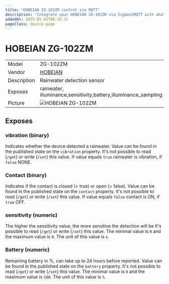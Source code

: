 ```yaml
---
title: "HOBEIAN ZG-102ZM control via MQTT"
description: "Integrate your HOBEIAN ZG-102ZM via Zigbee2MQTT with whatever smart home infrastructure you are using without the vendor's bridge or gateway."
addedAt: 2025-05-01T08:16:21
pageClass: device-page
---
```


<!-- !!!! -->
<!-- ATTENTION: This file is auto-generated through docgen! -->
<!-- You can only edit the "Notes"-Section between the two comment lines "Notes BEGIN" and "Notes END". -->
<!-- Do not use h1 or h2 heading within "## Notes"-Section. -->
<!-- !!!! -->

# HOBEIAN ZG-102ZM

|     |     |
|-----|-----|
| Model | ZG-102ZM  |
| Vendor  | [HOBEIAN](/supported-devices/#v=HOBEIAN)  |
| Description | Rainwater detection sensor |
| Exposes | rainwater, illuminance,sensitivity,battery,illuminance_sampling |
| Picture | ![HOBEIAN ZG-102ZM](https://www.zigbee2mqtt.io/images/devices/ZG-102ZM.png) |


<!-- Notes BEGIN: You can edit here. Add "## Notes" headline if not already present. -->


<!-- Notes END: Do not edit below this line -->


## Exposes

### vibration (binary)
Indicates whether the device detected a rainwater.
Value can be found in the published state on the `vibration` property.
It's not possible to read (`/get`) or write (`/set`) this value.
If value equals `true` rainwater is vibration, if `false` NONE.

### Contact (binary)
Indicates if the contact is closed (= true) or open (= false).
Value can be found in the published state on the `contact` property.
It's not possible to read (`/get`) or write (`/set`) this value.
If value equals `false` contact is ON, if `true` OFF.

### sensitivity (numeric)
The higher the sensitivity value, the more sensitive the detection will be
It's possible to read (`/get`) or write (`/set`) this value.
The minimal value is `0` and the maximum value is `9`.
The unit of this value is `x`.


### Battery (numeric)
Remaining battery in %, can take up to 24 hours before reported.
Value can be found in the published state on the `battery` property.
It's not possible to read (`/get`) or write (`/set`) this value.
The minimal value is `0` and the maximum value is `100`.
The unit of this value is `%`.



